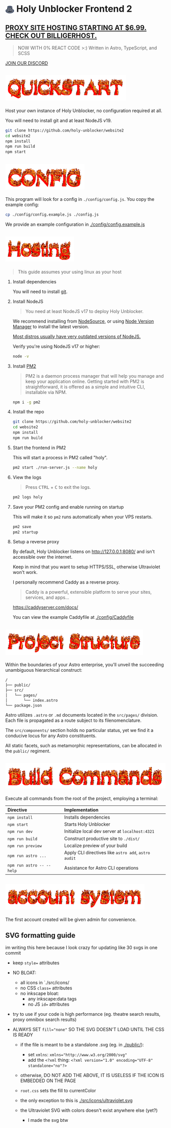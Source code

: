 # <img src="./src/icons/hat.svg" style="width: 1em; vertical-align: middle"> Holy Unblocker Frontend 2

## [PROXY SITE HOSTING STARTING AT $6.99. CHECK OUT BILLIGERHOST.](https://billing.billigerhost.com/aff.php?aff=94)

> NOW WITH 0% REACT CODE >:)
> Written in Astro, TypeScript, and SCSS

[JOIN OUR DISCORD](https://discord.gg/VZguJSmMcN)

## <img src="docs/quickstart.gif" alt="Quick Start" height="80px">

Host your own instance of Holy Unblocker, no configuration required at all.

You will need to install git and at least NodeJS v19.

```sh
git clone https://github.com/holy-unblocker/website2
cd website2
npm install
npm run build
npm start
```

## <img src="docs/config.gif" alt="Configuration" height="80px">

This program will look for a config in `./config/config.js`. You copy the example config:

```sh
cp ./config/config.example.js ./config.js
```

We provide an example configuration in [./config/config.example.js](./config/config.example.js)

## <img src="docs/hosting.gif" alt="Hosting" height="80px">

> This guide assumes your using linux as your host

1. Install dependencies

   You will need to install [git](https://git-scm.com/download/linux).

2. Install NodeJS

   > You need at least NodeJS v17 to deploy Holy Unblocker.

   We recommend installing from [NodeSource](https://github.com/nodesource/distributions#table-of-contents), or using [Node Version Manager](https://github.com/nvm-sh/nvm#table-of-contents) to install the latest version.

   [Most distros usually have very outdated versions of NodeJS.](https://gist.github.com/e9x/b549f46081ce794914461f2fbb9566bd#file-nodejs-across-linux-distributions-md)

   Verify you're using NodeJS v17 or higher:

   ```sh
   node -v
   ```

3. Install [PM2](https://pm2.keymetrics.io/docs/usage/quick-start/)

   > PM2 is a daemon process manager that will help you manage and keep your application online. Getting started with PM2 is straightforward, it is offered as a simple and intuitive CLI, installable via NPM.

   ```sh
   npm i -g pm2
   ```

4. Install the repo

   ```sh
   git clone https://github.com/holy-unblocker/website2
   cd website2
   npm install
   npm run build
   ```

5. Start the frontend in PM2

   This will start a process in PM2 called "holy".

   ```sh
   pm2 start ./run-server.js --name holy
   ```

6. View the logs

   > Press <kbd>CTRL</kbd> + <kbd>C</kbd> to exit the logs.

   ```sh
   pm2 logs holy
   ```

7. Save your PM2 config and enable running on startup

   This will make it so `pm2` runs automatically when your VPS restarts.

   ```sh
   pm2 save
   pm2 startup
   ```

8. Setup a reverse proxy

   By default, Holy Unblocker listens on http://127.0.0.1:8080/ and isn't accessible over the internet.

   Keep in mind that you want to setup HTTPS/SSL, otherwise Ultraviolet won't work.

   I personally recommend Caddy as a reverse proxy.

   > Caddy is a powerful, extensible platform to serve your sites, services, and apps...

   https://caddyserver.com/docs/

   You can view the example Caddyfile at [./config/Caddyfile](./config/Caddyfile)

## <img src="docs/struct.gif" alt="Project Structure" height="80px">

Within the boundaries of your Astro enterprise, you'll unveil the succeeding unambiguous hierarchical construct:

```text
/
├── public/
├── src/
│   └── pages/
│       └── index.astro
└── package.json
```

Astro utilizes `.astro` or `.md` documents located in the `src/pages/` division. Each file is propagated as a route subject to its filenomenclature.

The `src/components/` section holds no particular status, yet we find it a conducive locus for any Astro constituents.

All static facets, such as metamorphic representations, can be allocated in the `public/` regiment.

## <img src="docs/cmds.gif" alt="Commands" height="80px">

Execute all commands from the root of the project, employing a terminal:

| Directive                 | Implementation                                       |
| :------------------------ | :--------------------------------------------------- |
| `npm install`             | Installs dependencies                                |
| `npm start`               | Starts Holy Unblocker                                |
| `npm run dev`             | Initialize local dev server at `localhost:4321`      |
| `npm run build`           | Construct productive site to `./dist/`               |
| `npm run preview`         | Localize preview of your build                       |
| `npm run astro ...`       | Apply CLI directives like `astro add`, `astro audit` |
| `npm run astro -- --help` | Assistance for Astro CLI operations                  |

## <img src="docs/acc.gif" alt="Account System" height="80px">

The first account created will be given admin for convenience.

## SVG formatting guide

im writing this here because I look crazy for updating like 30 svgs in one commit

- keep `style=` attributes
- NO BLOAT:

  - all icons in `./src/icons/
  - no CSS `class=` attributes
  - no inkscape bloat:
    - any inkscape:data tags
    - no JS `id=` attributes

- try to use <defs> if your code is high performance (eg. theatre search results, proxy omnibox search results)
- ALWAYS SET `fill="none"` SO THE SVG DOESN'T LOAD UNTIL THE CSS IS READY

  - if the file is meant to be a standalone .svg (eg. in [./public/](./public/)):

    - set `xmlns`: `xmlns="http://www.w3.org/2000/svg"`
    - add the `<?xml` thing: `<?xml version="1.0" encoding="UTF-8" standalone="no"?>`

  - otherwise, DO NOT ADD THE ABOVE, IT IS USELESS IF THE ICON IS EMBEDDED ON THE PAGE

  - `root.css` sets the fill to currentColor
  - the only exception to this is [./src/icons/ultraviolet.svg](./src/icons/)
  - the Ultraviolet SVG with colors doesn't exist anywhere else (yet?)
    - I made the svg btw
